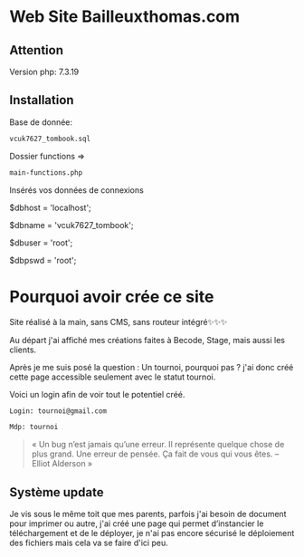 # Web Site Bailleuxthomas.com

## Attention

Version php:  7.3.19

## Installation

Base de donnée:

```bash
vcuk7627_tombook.sql
```

Dossier functions => 

```bash
main-functions.php
```
Insérés vos données de connexions

$dbhost = 'localhost';

$dbname = 'vcuk7627_tombook';

$dbuser = 'root';

$dbpswd = 'root';

# Pourquoi avoir crée ce site

Site réalisé à la main, sans CMS, sans routeur intégré✨✨✨

Au départ j'ai affiché mes créations faites à Becode, Stage, mais aussi les clients.

Après je me suis posé la question : Un tournoi, pourquoi pas ? j'ai donc créé cette page accessible seulement avec le statut tournoi.

Voici un login afin de voir tout le potentiel créé.


```bash
Login: tournoi@gmail.com

Mdp: tournoi

```

>« Un bug n’est jamais qu’une erreur.
>Il représente quelque chose de plus grand.
>Une erreur de pensée.
>Ça fait de vous qui vous êtes.
>– Elliot Alderson »

## Système update

Je vis sous le même toit que mes parents, parfois j'ai besoin de document pour imprimer ou autre, j'ai créé une page qui permet d’instancier le téléchargement et de le déployer, je n'ai pas encore sécurisé le déploiement des fichiers mais cela va se faire d'ici peu.




